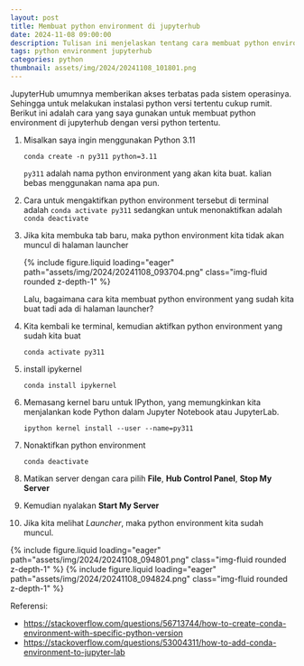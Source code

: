 ```yaml
---
layout: post
title: Membuat python environment di jupyterhub
date: 2024-11-08 09:00:00
description: Tulisan ini menjelaskan tentang cara membuat python environment di jupyterhub yang memiliki akses terbatas pada sistem operasinya
tags: python environment jupyterhub
categories: python
thumbnail: assets/img/2024/20241108_101801.png
---
```


JupyterHub umumnya memberikan akses terbatas pada sistem operasinya. Sehingga untuk melakukan instalasi python versi tertentu cukup rumit. Berikut ini adalah cara yang saya gunakan untuk membuat python environment di jupyterhub dengan versi python tertentu.

1. Misalkan saya ingin menggunakan Python 3.11

    `conda create -n py311 python=3.11`

    `py311` adalah nama python environment yang akan kita buat. kalian bebas menggunakan nama apa pun.

2. Cara untuk mengaktifkan python environment tersebut di terminal adalah `conda activate py311` sedangkan untuk menonaktifkan adalah `conda deactivate`

3. Jika kita membuka tab baru, maka python environment kita tidak akan muncul di halaman launcher

    <div class="row mt-3">
        <div class="col-sm mt-3 mt-md-0">
            {% include figure.liquid loading="eager" path="assets/img/2024/20241108_093704.png" class="img-fluid rounded z-depth-1" %}
        </div>
    </div>

    Lalu, bagaimana cara kita membuat python environment yang sudah kita buat tadi ada di halaman launcher?

4. Kita kembali ke terminal, kemudian aktifkan python environment yang sudah kita buat

    `conda activate py311`

5. install ipykernel

    `conda install ipykernel`

6. Memasang kernel baru untuk IPython, yang memungkinkan kita menjalankan kode Python dalam Jupyter Notebook atau JupyterLab.

    `ipython kernel install --user --name=py311`

7. Nonaktifkan python environment

    `conda deactivate`

8. Matikan server dengan cara pilih **File**, **Hub Control Panel**, **Stop My Server**

9. Kemudian nyalakan **Start My Server**

10. Jika kita melihat *Launcher*, maka python environment kita sudah muncul.
<swiper-container keyboard="true" navigation="true" pagination="true" pagination-clickable="true" pagination-dynamic-bullets="true" rewind="true">
  <swiper-slide>{% include figure.liquid loading="eager" path="assets/img/2024/20241108_094801.png" class="img-fluid rounded z-depth-1" %}</swiper-slide>
  <swiper-slide>{% include figure.liquid loading="eager" path="assets/img/2024/20241108_094824.png" class="img-fluid rounded z-depth-1" %}</swiper-slide>
</swiper-container>


Referensi:
- https://stackoverflow.com/questions/56713744/how-to-create-conda-environment-with-specific-python-version
- https://stackoverflow.com/questions/53004311/how-to-add-conda-environment-to-jupyter-lab